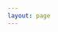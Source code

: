 ```yaml
---
layout: page
---
```


<script setup>
import {
  VPTeamPage,
  VPTeamPageTitle,
  VPTeamMembers
} from 'vitepress/theme'

const members = [
  {
    avatar: 'https://www.github.com/Fl0wyn.png',
    name: 'Florian',
    title: "Web Developer & SysAdmin",
    links: [{ icon: 'github', link: 'https://github.com/Fl0wyn' }]
  },
]
</script>

<VPTeamPage>
  <VPTeamPageTitle>
      <template #title>
      Welcome to my Wiki
    </template>
<!--     <template #lead>
      Dev full stack and SysAdmin, self-taught, passionate about computers and new technologies.
    </template> -->
  </VPTeamPageTitle>
  <VPTeamMembers size="medium" :members="members" />
</VPTeamPage>
